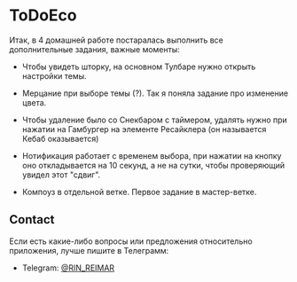 # ToDoEco

Итак, в 4 домашней работе постаралась выполнить все дополнительные задания, важные моменты:
- Чтобы увидеть шторку, на основном Тулбаре нужно открыть настройки темы.
- Мерцание при выборе темы (?). Так я поняла задание про изменение цвета.
- Чтобы удаление было со Снекбаром с таймером, удалять нужно при нажатии на Гамбургер на элементе Ресайклера (он называется Кебаб оказывается)
- Нотификация работает с временем выбора, при нажатии на кнопку оно откладывается на 10 секунд, а не на сутки, чтобы проверяющий увидел этот "сдвиг".

- Компоуз в отдельной ветке. Первое задание в мастер-ветке. 

## Contact

Если есть какие-либо вопросы или предложения относительно приложения, лучше пишите в Телеграмм:

- Telegram: [@RIN_REIMAR](https://t.me/RIN_REIMAR)

